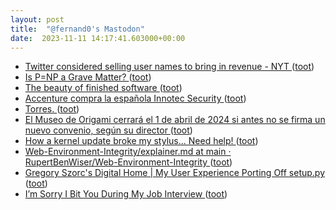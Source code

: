 ```yaml
---
layout: post
title:  "@fernand0's Mastodon"
date:  2023-11-11 14:17:41.603000+00:00
---
```

*  [Twitter considered selling user names to bring in revenue - NYT ](https://www.reuters.com/technology/twitter-considered-selling-user-names-bring-revenue-nyt-2023-01-11) ([toot](https://mastodon.social/@fernand0/111392342776347574))
*  [Is P=NP a Grave Matter? ](https://rjlipton.wpcomstaging.com/2023/10/31/is-pnp-a-grave-matter) ([toot](https://mastodon.social/@fernand0/111392179809429134))
*  [The beauty of finished software ](https://josem.co/the-beauty-of-finished-software) ([toot](https://mastodon.social/@fernand0/111391985903871018))
*  [Accenture compra la española Innotec Security ](https://cso.computerworld.es/empresas/accenture-compra-la-espanola-innotec-securit) ([toot](https://mastodon.social/@fernand0/111391747136322994))
*  [Torres. ](https://www.flickr.com/photos/fernand0/53304783109) ([toot](https://mastodon.social/@fernand0/111391646756751956))
*  [El Museo de Origami cerrará el 1 de abril de 2024 si antes no se firma un nuevo convenio, según su director ](https://www.europapress.es/aragon/noticia-museo-origami-cerrara-abril-2024-si-antes-no-firma-nuevo-convenio-director-20231103135843.htm) ([toot](https://mastodon.social/@fernand0/111391504968192234))
*  [How a kernel update broke my stylus... Need help! ](https://www.davidrevoy.com/article995/how-a-kernel-update-broke-my-stylus-need-hel) ([toot](https://mastodon.social/@fernand0/111391194610138835))
*  [Web-Environment-Integrity/explainer.md at main · RupertBenWiser/Web-Environment-Integrity ](https://github.com/RupertBenWiser/Web-Environment-Integrity/blob/main/explainer.m) ([toot](https://mastodon.social/@fernand0/111390899844861859))
*  [Gregory Szorc's Digital Home
  \| My User Experience Porting Off setup.py
 ](https://gregoryszorc.com/blog/2023/10/30/my-user-experience-porting-off-setup.py) ([toot](https://mastodon.social/@fernand0/111389472095105738))
*  [I’m Sorry I Bit You During My Job Interview ](https://www.mcsweeneys.net/articles/im-sorry-i-bit-you-during-my-job-intervie) ([toot](https://mastodon.social/@fernand0/111387952933506575))
